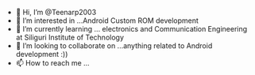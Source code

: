 - 👋 Hi, I’m @Teenarp2003
- 👀 I’m interested in ...Android Custom ROM development  
- 🌱 I’m currently learning ... electronics and Communication Engineering at Siliguri Institute of Technology 
- 💞️ I’m looking to collaborate on ...anything related to Android development :))
- 📫 How to reach me ...

<!---
Teenarp2003/Teenarp2003 is a ✨ special ✨ repository because its `README.md` (this file) appears on your GitHub profile.
You can click the Preview link to take a look at your changes.
--->
